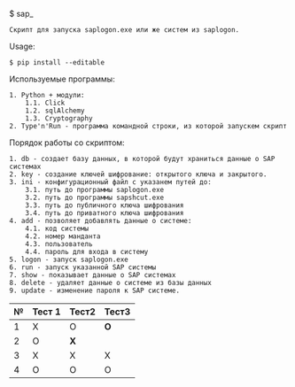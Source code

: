 $ sap_

    Скрипт для запуска saplogon.exe или же систем из saplogon.

Usage:

    $ pip install --editable

Используемые программы:

    1. Python + модули:
        1.1. Click
        1.2. sqlAlchemy
        1.3. Cryptography
    2. Type'n'Run - программа командной строки, из которой запускем скрипт

Порядок работы со скриптом:

    1. db - создает базу данных, в которой будут храниться данные о SAP системах
    2. key - создание ключей шифрование: открытого ключа и закрытого.
    3. ini - конфигурационный файл с указанем путей до:
        3.1. путь до программы saplogon.exe
        3.2. путь до программы sapshcut.exe
        3.3. путь до публичного ключа шифрования
        3.4. путь до приватного ключа шифрования
    4. add - позволяет добавлять данные о системе:
        4.1. код системы
        4.2. номер манданта
        4.3. пользователь
        4.4. пароль для входа в систему
    5. logon - запуск saplogon.exe 
    6. run - запуск указанной SAP системы
    7. show - показывает данные о SAP системах
    8. delete - удаляет данные о системе из базы данных
    9. update - изменение пароля к SAP системе.     


| №  | Тест 1 | Тест2 | Тест3  |
|:---|:-------|:------|:------|
| 1  | X      | O     | **O** |
| 2  | O      | **X** |       |
| 3  | X      | X     | X     |
| 4  | O      | O     | O     |

